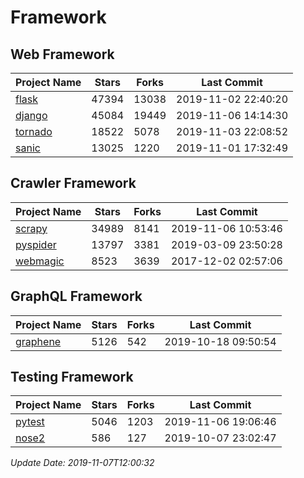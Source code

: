 # Framework

## Web Framework

| Project Name | Stars | Forks | Last Commit |
| ------------ | ----- | ----- | ----------- |
| [flask](https://github.com/pallets/flask) | 47394 | 13038 | 2019-11-02 22:40:20 |
| [django](https://github.com/django/django) | 45084 | 19449 | 2019-11-06 14:14:30 |
| [tornado](https://github.com/tornadoweb/tornado) | 18522 | 5078 | 2019-11-03 22:08:52 |
| [sanic](https://github.com/huge-success/sanic) | 13025 | 1220 | 2019-11-01 17:32:49 |

## Crawler Framework

| Project Name | Stars | Forks | Last Commit |
| ------------ | ----- | ----- | ----------- |
| [scrapy](https://github.com/scrapy/scrapy) | 34989 | 8141 | 2019-11-06 10:53:46 |
| [pyspider](https://github.com/binux/pyspider) | 13797 | 3381 | 2019-03-09 23:50:28 |
| [webmagic](https://github.com/code4craft/webmagic) | 8523 | 3639 | 2017-12-02 02:57:06 |

## GraphQL Framework

| Project Name | Stars | Forks | Last Commit |
| ------------ | ----- | ----- | ----------- |
| [graphene](https://github.com/graphql-python/graphene) | 5126 | 542 | 2019-10-18 09:50:54 |

## Testing Framework

| Project Name | Stars | Forks | Last Commit |
| ------------ | ----- | ----- | ----------- |
| [pytest](https://github.com/pytest-dev/pytest) | 5046 | 1203 | 2019-11-06 19:06:46 |
| [nose2](https://github.com/nose-devs/nose2) | 586 | 127 | 2019-10-07 23:02:47 |

*Update Date: 2019-11-07T12:00:32*
